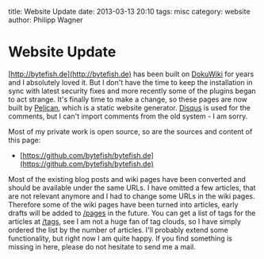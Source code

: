 title: Website Update
date: 2013-03-13 20:10
tags: misc
category: website
author: Philipp Wagner

# Website Update #

[http://bytefish.de](http://bytefish.de) has been built on [DokuWiki](http://www.dokuwiki.org) for years and I absolutely loved it. But I don't have the time to keep the installation in sync with latest security fixes and more recently some of the plugins began to act strange. It's finally time to make a change, so these pages are now built by [Pelican](http://getpelican.com), which is a static website generator. [Disqus](http://disqus.com/) is used for the comments, but I can't import comments from the old system - I am sorry.

Most of my private work is open source, so are the sources and content of this page:

* [https://github.com/bytefish/bytefish.de](https://github.com/bytefish/bytefish.de)

Most of the existing blog posts and wiki pages have been converted and should be available under the same URLs. I have omitted a few articles, that are not relevant anymore and I had to change some URLs in the wiki pages. Therefore some of the wiki pages have been turned into articles, early drafts will be added to [/pages](/pages) in the future. You can get a list of tags for the articles at [/tags](/tags), see I am not a huge fan of tag clouds, so I have simply ordered the list by the number of articles. I'll probably extend some functionality, but right now I am quite happy. If you find something is missing in here, please do not hesitate to send me a mail.
